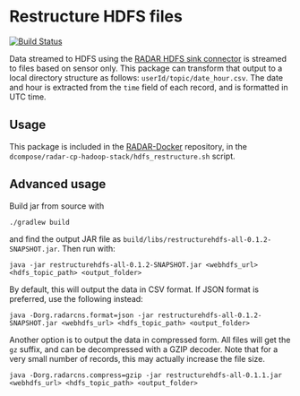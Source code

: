 # Restructure HDFS files

[![Build Status](https://travis-ci.org/RADAR-CNS/Restructure-HDFS-topic.svg?branch=master)](https://travis-ci.org/RADAR-CNS/Restructure-HDFS-topic)

Data streamed to HDFS using the [RADAR HDFS sink connector](https://github.com/RADAR-CNS/RADAR-HDFS-Sink-Connector) is streamed to files based on sensor only. This package can transform that output to a local directory structure as follows: `userId/topic/date_hour.csv`. The date and hour is extracted from the `time` field of each record, and is formatted in UTC time.

## Usage

This package is included in the [RADAR-Docker](https://github.com/RADAR-CNS/RADAR-Docker) repository, in the `dcompose/radar-cp-hadoop-stack/hdfs_restructure.sh` script.

## Advanced usage

Build jar from source with

```shell
./gradlew build
```
and find the output JAR file as `build/libs/restructurehdfs-all-0.1.2-SNAPSHOT.jar`. Then run with:

```shell
java -jar restructurehdfs-all-0.1.2-SNAPSHOT.jar <webhdfs_url> <hdfs_topic_path> <output_folder>
```

By default, this will output the data in CSV format. If JSON format is preferred, use the following instead:
```
java -Dorg.radarcns.format=json -jar restructurehdfs-all-0.1.2-SNAPSHOT.jar <webhdfs_url> <hdfs_topic_path> <output_folder>
```

Another option is to output the data in compressed form. All files will get the `gz` suffix, and can be decompressed with a GZIP decoder. Note that for a very small number of records, this may actually increase the file size.
```
java -Dorg.radarcns.compress=gzip -jar restructurehdfs-all-0.1.1.jar <webhdfs_url> <hdfs_topic_path> <output_folder>
```
